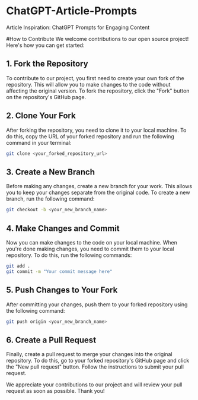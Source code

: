 # ChatGPT-Article-Prompts
Article Inspiration: ChatGPT Prompts for Engaging Content

#How to Contribute
We welcome contributions to our open source project! Here's how you can get started:

## 1. Fork the Repository
To contribute to our project, you first need to create your own fork of the repository. This will allow you to make changes to the code without affecting the original version. To fork the repository, click the "Fork" button on the repository's GitHub page.

## 2. Clone Your Fork
After forking the repository, you need to clone it to your local machine. To do this, copy the URL of your forked repository and run the following command in your terminal:

```bash
git clone <your_forked_repository_url>
```

## 3. Create a New Branch
Before making any changes, create a new branch for your work. This allows you to keep your changes separate from the original code. To create a new branch, run the following command:

```bash
git checkout -b <your_new_branch_name>
```

## 4. Make Changes and Commit
Now you can make changes to the code on your local machine. When you're done making changes, you need to commit them to your local repository. To do this, run the following commands:

```bash
git add .
git commit -m "Your commit message here"
```

## 5. Push Changes to Your Fork
After committing your changes, push them to your forked repository using the following command:

```bash
git push origin <your_new_branch_name>
```

## 6. Create a Pull Request
Finally, create a pull request to merge your changes into the original repository. To do this, go to your forked repository's GitHub page and click the "New pull request" button. Follow the instructions to submit your pull request.

We appreciate your contributions to our project and will review your pull request as soon as possible. Thank you!
